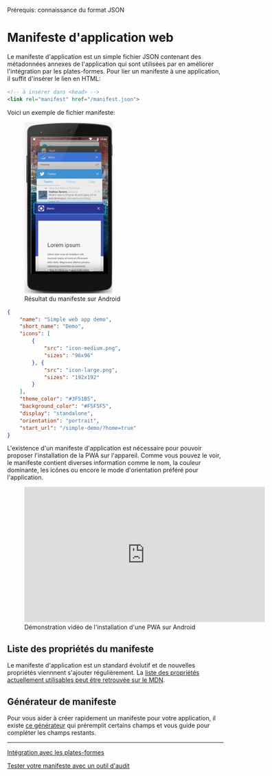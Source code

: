 <span class="requirements">Prérequis: connaissance du format JSON</span>

Manifeste d'application web
===========================

Le manifeste d'application est un simple fichier JSON contenant des métadonnées annexes de l'application qui sont utilisées par en améliorer l'intégration par les plates-formes. Pour lier un manifeste à une application, il suffit d'insérer le lien en HTML:

```html
<!-- à insérer dans <head> -->
<link rel="manifest" href="/manifest.json">	
```

Voici un exemple de fichier manifeste:

 <figure class="pull-right">
 	<img style="height: 400px" src="static/img/pwa-manifest-demo.jpg" alt="Résultat du manifeste sur Android">
 	<figcaption>Résultat du manifeste sur Android</figcaption>
 </figure>

```json
{
	"name": "Simple web app demo",
	"short_name": "Demo",
	"icons": [ 
		{ 
			"src": "icon-medium.png",
			"sizes": "96x96"
		}, { 
			"src": "icon-large.png", 
			"sizes": "192x192" 
		}
	],
	"theme_color": "#3F51B5",
	"background_color": "#F5F5F5",
	"display": "standalone",
	"orientation": "portrait",
	"start_url": "/simple-demo/?home=true"
}
```

L'existence d'un manifeste d'application est nécessaire pour pouvoir proposer l'installation de la PWA sur l'appareil. Comme vous pouvez le voir, le manifeste contient diverses information comme le nom, la couleur dominante, les icônes ou encore le mode d'orientation préféré pour l'application.

<figure>
<iframe style="width: 560px; height: 315px;" src="https://www.youtube.com/embed/P7hNedzAjuk" frameborder="0"></iframe>
<figcaption>Démonstration vidéo de l'installation d'une PWA sur Android</figcaption>
</figure>

## Liste des propriétés du manifeste

Le manifeste d'application est un standard évolutif et de nouvelles propriétés viennnent s'ajouter régulièrement. La [liste des propriétés actuellement utilisables peut être retrouvée sur le MDN](https://developer.mozilla.org/fr/docs/Web/Manifest).

## Générateur de manifeste

Pour vous aider à créer rapidement un manifeste pour votre application, il existe [ce générateur](http://www.pwabuilder.com/generator) qui préremplit certains champs et vous guide pour compléter les champs restants.

---

[Intégration avec les plates-formes](integration.md)

[Tester votre manifeste avec un outil d'audit](audit-tools.md)
